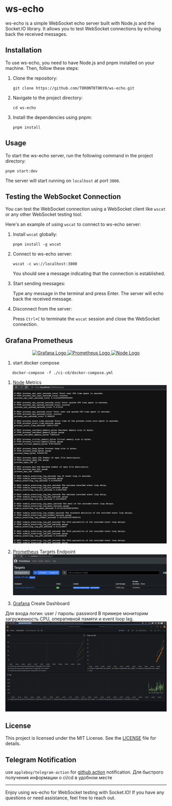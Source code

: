 # ws-echo

ws-echo is a simple WebSocket echo server built with Node.js and the Socket.IO library. It allows you to test WebSocket connections by echoing back the received messages.

## Installation

To use ws-echo, you need to have Node.js and pnpm installed on your machine. Then, follow these steps:

1. Clone the repository:

   ```shell
   git clone https://github.com/T0R0NT0T0KY0/ws-echo.git
   ```

2. Navigate to the project directory:

   ```shell
   cd ws-echo
   ```

3. Install the dependencies using pnpm:

   ```shell
   pnpm install
   ```

## Usage

To start the ws-echo server, run the following command in the project directory:

```shell
pnpm start:dev
```

The server will start running on `localhost` at port `3000`.

## Testing the WebSocket Connection

You can test the WebSocket connection using a WebSocket client like `wscat` or any other WebSocket testing tool.

Here's an example of using `wscat` to connect to ws-echo server:

1. Install `wscat` globally:

   ```shell
   pnpm install -g wscat
   ```

2. Connect to ws-echo server:

   ```shell
   wscat -c ws://localhost:3000
   ```

   You should see a message indicating that the connection is established.

3. Start sending messages:

   Type any message in the terminal and press Enter. The server will echo back the received message.

4. Disconnect from the server:

   Press `Ctrl+C` to terminate the `wscat` session and close the WebSocket connection.

## Grafana Prometheus

<div align="center">
  <a href="https://grafana.com/" target="blank">
   <img src="https://chrisreeves.co.nz/wp-content/uploads/2020/06/Grafana_logo.png" width="150" alt="Grafana Logo" />
</a>
  <a href="https://prometheus.io/" target="blank">
<img src="https://elastisys.com/wp-content/uploads/2020/05/prometheus-icon-color-1536x1536.png" width="150" alt="Prometheus Logo" />
</a>
  <a href="https://nodejs.org/" target="blank">
<img src="https://www.dnex.tech/img/logo/kisspng-node-js.png" width="150" alt="Node Logo" />
</a>
</div>

1) start docker compose
```
   docker-compose -f ./ci-cd/docker-compose.yml
```
1) [Node](http://localhost:3000/metrics) Metrics
![node-metrics.png](img%2Fnode-metrics.png)

1) [Prometheus](http://localhost:9090/targets) Targets Endpoint
![prometheus-target.png](img%2Fprometheus-target.png)

1) [Grafana](http://localhost:8080/) Create Dashboard

Для входа логин: user / пароль: password
В примере мониторим загруженность CPU, оперативной памяти и event loop lag. 
![grafana-dashboard.png](img%2Fgrafana-dashboard.png)

## License

This project is licensed under the MIT License. See the [LICENSE](LICENSE) file for details.

## Telegram Notification

use `appleboy/telegram-action` for [github action](.github/workflows/nodejs.yml) notification.
Для быстрого получения информации о ci/cd в удобном месте

---

Enjoy using ws-echo for WebSocket testing with Socket.IO! If you have any questions or need assistance, feel free to
reach out.
